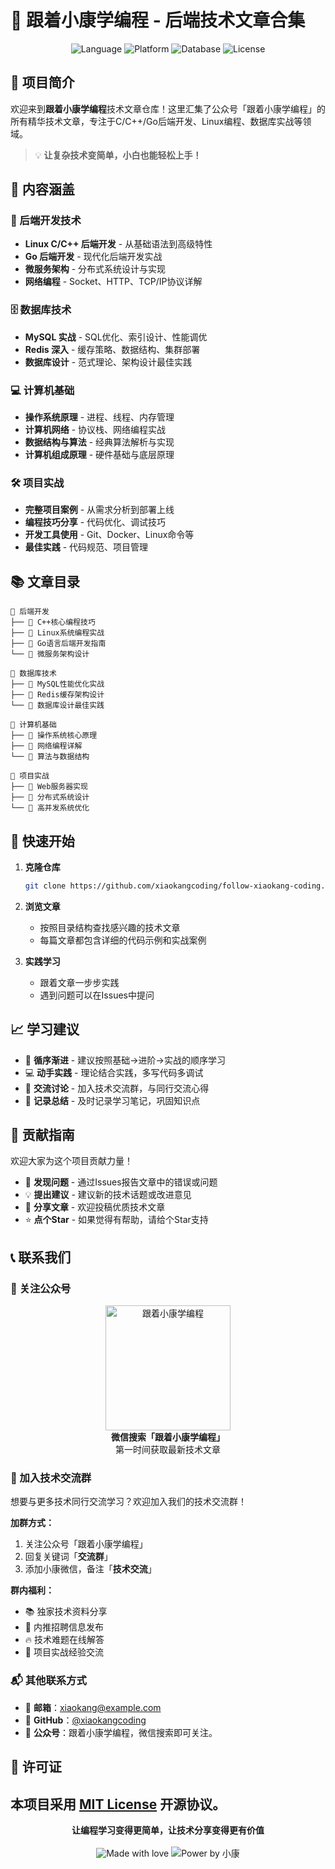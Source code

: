 # 🚀 跟着小康学编程 - 后端技术文章合集

<div align="center">
  <img src="https://img.shields.io/badge/Language-C%2FC%2B%2B-blue" alt="Language">
  <img src="https://img.shields.io/badge/Platform-Linux-green" alt="Platform">
  <img src="https://img.shields.io/badge/Database-MySQL%7CRedis-orange" alt="Database">
  <img src="https://img.shields.io/badge/License-MIT-brightgreen" alt="License">
</div>

## 📖 项目简介

欢迎来到**跟着小康学编程**技术文章仓库！这里汇集了公众号「跟着小康学编程」的所有精华技术文章，专注于C/C++/Go后端开发、Linux编程、数据库实战等领域。

> 💡 **让复杂技术变简单，小白也能轻松上手！**

## 🎯 内容涵盖

### 🔧 后端开发技术
- **Linux C/C++ 后端开发** - 从基础语法到高级特性
- **Go 后端开发** - 现代化后端开发实战
- **微服务架构** - 分布式系统设计与实现
- **网络编程** - Socket、HTTP、TCP/IP协议详解

### 🗄️ 数据库技术
- **MySQL 实战** - SQL优化、索引设计、性能调优
- **Redis 深入** - 缓存策略、数据结构、集群部署
- **数据库设计** - 范式理论、架构设计最佳实践

### 💻 计算机基础
- **操作系统原理** - 进程、线程、内存管理
- **计算机网络** - 协议栈、网络编程实战
- **数据结构与算法** - 经典算法解析与实现
- **计算机组成原理** - 硬件基础与底层原理

### 🛠️ 项目实战
- **完整项目案例** - 从需求分析到部署上线
- **编程技巧分享** - 代码优化、调试技巧
- **开发工具使用** - Git、Docker、Linux命令等
- **最佳实践** - 代码规范、项目管理

## 📚 文章目录

```
📁 后端开发
├── 📄 C++核心编程技巧
├── 📄 Linux系统编程实战
├── 📄 Go语言后端开发指南
└── 📄 微服务架构设计

📁 数据库技术  
├── 📄 MySQL性能优化实战
├── 📄 Redis缓存架构设计
└── 📄 数据库设计最佳实践

📁 计算机基础
├── 📄 操作系统核心原理
├── 📄 网络编程详解
└── 📄 算法与数据结构

📁 项目实战
├── 📄 Web服务器实现
├── 📄 分布式系统设计
└── 📄 高并发系统优化
```

## 🚀 快速开始

1. **克隆仓库**
   ```bash
   git clone https://github.com/xiaokangcoding/follow-xiaokang-coding.git
   ```

2. **浏览文章**
   - 按照目录结构查找感兴趣的技术文章
   - 每篇文章都包含详细的代码示例和实战案例

3. **实践学习**
   - 跟着文章一步步实践
   - 遇到问题可以在Issues中提问

## 📈 学习建议

- 🎯 **循序渐进** - 建议按照基础→进阶→实战的顺序学习
- 💻 **动手实践** - 理论结合实践，多写代码多调试
- 🤝 **交流讨论** - 加入技术交流群，与同行交流心得
- 📝 **记录总结** - 及时记录学习笔记，巩固知识点

## 🤝 贡献指南

欢迎大家为这个项目贡献力量！

- 🐛 **发现问题** - 通过Issues报告文章中的错误或问题
- 💡 **提出建议** - 建议新的技术话题或改进意见  
- 📝 **分享文章** - 欢迎投稿优质技术文章
- ⭐ **点个Star** - 如果觉得有帮助，请给个Star支持

## 📞 联系我们

### 📱 关注公众号

<div align="center">
  <img src="公众号二维码图片链接" width="200" alt="跟着小康学编程">
  <br>
  <strong>微信搜索「跟着小康学编程」</strong>
  <br>
  第一时间获取最新技术文章
</div>

### 💬 加入技术交流群

想要与更多技术同行交流学习？欢迎加入我们的技术交流群！

**加群方式：**
1. 关注公众号「跟着小康学编程」
2. 回复关键词「**交流群**」
3. 添加小康微信，备注「**技术交流**」

**群内福利：**
- 📚 独家技术资料分享
- 💼 内推招聘信息发布  
- 🔥 技术难题在线解答
- 🎯 项目实战经验交流

### 📬 其他联系方式

- 📧 **邮箱**：xiaokang@example.com
- 🐙 **GitHub**：[@xiaokangcoding](https://github.com/xiaokangcoding)
- 💼 **公众号**：跟着小康学编程，微信搜索即可关注。

## 📄 许可证

本项目采用 [MIT License](LICENSE) 开源协议。
---

<div align="center">
  <strong>让编程学习变得更简单，让技术分享变得更有价值</strong>
  <br><br>
  <img src="https://img.shields.io/badge/Made%20with-❤️-red" alt="Made with love">
  <img src="https://img.shields.io/badge/Power%20by-小康-blue" alt="Power by 小康">
</div>

